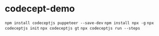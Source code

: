 # codecept-demo
```npm install codeceptjs puppeteer --save-dev```
```npm install npx -g```
```npx codeceptjs init```
```npx codeceptjs gt```
```npx codeceptjs run --steps```

